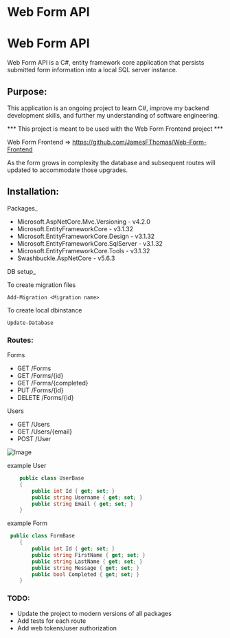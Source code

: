 # Web Form API
 
# Web Form API
 
 Web Form API is a C#, entity framework core application that persists submitted form information into a local SQL server instance.   
 
 ## Purpose:
 
 This application is an ongoing project to learn C#, improve my backend development skills, and further my understanding of software engineering.
 
 *** This project is meant to be used with the Web Form Frontend project ***
 
 Web Form Frontend => https://github.com/JamesFThomas/Web-Form-Frontend 
  
 As the form grows in complexity the database and subsequent routes will updated to accommodate those upgrades. 
 
 
 ## Installation:
 
 Packages_ 
 - Microsoft.AspNetCore.Mvc.Versioning - v4.2.0
 - Microsoft.EntityFrameworkCore - v3.1.32
 - Microsoft.EntityFrameworkCore.Design - v3.1.32
 - Microsoft.EntityFrameworkCore.SqlServer - v3.1.32
 - Microsoft.EntityFrameworkCore.Tools - v3.1.32
 - Swashbuckle.AspNetCore - v5.6.3

 
 
 DB setup_

 To create migration files 

 ```Text
 Add-Migration <Migration name>
 ```

 To create local dbinstance 

 ```text
 Update-Database
 ```

  
 
 ### Routes:
 Forms
 - GET /Forms
 - GET /Forms/{id}
 - GET /Forms/{completed}
 - PUT /Forms/{id}
 - DELETE /Forms/{id}
 
 Users
 - GET /Users
 - GET /Users/{email}
 - POST /User


![Image](https://github.com/user-attachments/assets/ed7d74af-d01f-420e-856e-c84cb6325d8e) 
 
 example User
 ``` C#
     public class UserBase
     {
         public int Id { get; set; }
         public string Username { get; set; }
         public string Email { get; set; }
     }
 ```
 
 
 example Form
 ``` C#
  public class FormBase
     {
         public int Id { get; set; }
         public string FirstName { get; set; }
         public string LastName { get; set; }
         public string Message { get; set; }
         public bool Completed { get; set; }
     }
 ```
 
 
 ### TODO:
 - Update the project to modern versions of all packages
 - Add tests for each route 
 - Add web tokens/user authorization 
 


 